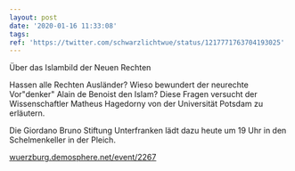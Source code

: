 ```yaml
---
layout: post
date: '2020-01-16 11:33:08'
tags: 
ref: 'https://twitter.com/schwarzlichtwue/status/1217771763704193025'
---
```

Über das Islambild der Neuen Rechten



Hassen alle Rechten Ausländer? Wieso bewundert der neurechte Vor"denker" Alain de Benoist den Islam? Diese Fragen versucht der Wissenschaftler Matheus Hagedorny von der Universität Potsdam zu erläutern.



Die Giordano Bruno Stiftung Unterfranken lädt dazu heute um 19 Uhr in den Schelmenkeller in der Pleich.



[wuerzburg.demosphere.net/event/2267](https://wuerzburg.demosphere.net/event/2267)


